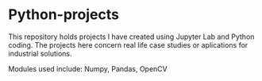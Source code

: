 # Python-projects

This repository holds projects I have created using Jupyter Lab and Python coding. 
The projects here concern real life case studies or aplications for industrial solutions.

Modules used include: Numpy, Pandas, OpenCV


